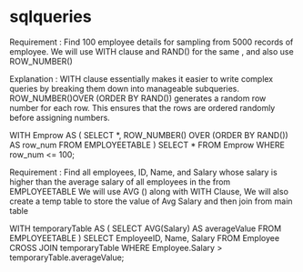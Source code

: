 # sqlqueries


Requirement : Find 100 employee details for sampling from 5000 records of employee.
We will use WITH clause and RAND() for the same , and also use ROW_NUMBER()

Explanation : WITH clause essentially makes it easier to write complex queries by breaking them down into manageable subqueries.  
              ROW_NUMBER()OVER (ORDER BY RAND()) generates a random row number for each row. This ensures that the rows are ordered randomly before assigning numbers.

WITH Emprow AS (
    SELECT *,
           ROW_NUMBER() OVER (ORDER BY RAND()) AS row_num
    FROM EMPLOYEETABLE
)
SELECT *
FROM Emprow
WHERE row_num <= 100;

Requirement : Find all employees, ID, Name, and Salary whose salary is higher than the average salary of all employees in the from EMPLOYEETABLE
We will use AVG () along with WITH Clause, We will also create a temp table to store the value of Avg Salary and then join from main table 


WITH temporaryTable AS (
    SELECT AVG(Salary) AS averageValue
    FROM EMPLOYEETABLE
)
SELECT EmployeeID, Name, Salary
FROM Employee
CROSS JOIN temporaryTable
WHERE Employee.Salary > temporaryTable.averageValue;
